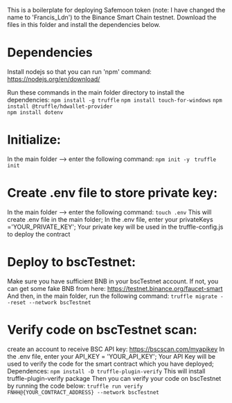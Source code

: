 This is a boilerplate for deploying Safemoon token (note: I have changed the name to 'Francis_Ldn') to the Binance Smart Chain testnet.
Download the files in this folder and install the dependencies below.
# Dependencies 
Install nodejs so that you can run 'npm' command:
https://nodejs.org/en/download/

Run these commands in the main folder directory to install the dependencies:
`npm install -g truffle`
`npm install touch-for-windows`
`npm install @truffle/hdwallet-provider`  
`npm install dotenv`

# Initialize:
In the main folder --> enter the following command:
`npm init -y `
`truffle init`

# Create .env file to store private key:
In the main folder --> enter the following command:
`touch .env`
This will create .env file in the main folder;
In the .env file, enter your privateKeys ='YOUR_PRIVATE_KEY';
Your private key will be used in the truffle-config.js to deploy the contract

# Deploy to bscTestnet:
Make sure you have sufficient BNB in your bscTestnet account. If not, you can get some fake BNB from here:
https://testnet.binance.org/faucet-smart
And then, in the main folder, run the following command:
`truffle migrate --reset --network bscTestnet`

# Verify code on bscTestnet scan:
create an account to receive BSC API key:
https://bscscan.com/myapikey
In the .env file, enter your API_KEY = 'YOUR_API_KEY';
Your API Key will be used to verify the code for the smart contract which you have deployed;
Dependences:
`npm install -D truffle-plugin-verify`
This will install truffle-plugin-verify package
Then you can verify your code on bscTestnet by running the code below:
`truffle run verify FNHH@{YOUR_CONTRACT_ADDRESS} --network bscTestnet`



